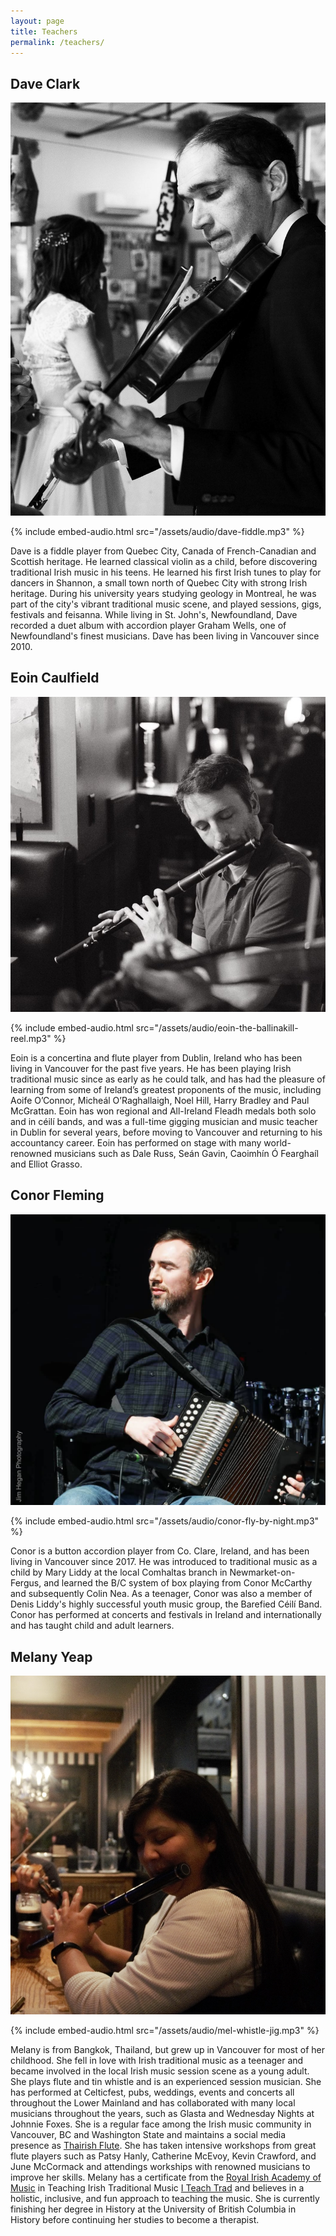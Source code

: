 ```yaml
---
layout: page
title: Teachers
permalink: /teachers/
---
```


## Dave Clark

![Dave Clark](assets/img/dave.jpg)

{% include embed-audio.html src="/assets/audio/dave-fiddle.mp3" %}

Dave is a fiddle player from Quebec City, Canada of French-Canadian and Scottish heritage. He learned classical violin as a child, before discovering traditional Irish music in his teens. He learned his first Irish tunes to play for dancers in Shannon, a small town north of Quebec City with strong Irish heritage. During his university years studying geology in Montreal, he was part of the city's vibrant traditional music scene, and played sessions, gigs, festivals and feisanna. While living in St. John's, Newfoundland, Dave recorded a duet album with accordion player Graham Wells, one of Newfoundland's finest musicians. Dave has been living in Vancouver since 2010.


## Eoin Caulfield

![Eoin Caulfield](assets/img/eoin-flute.jpg)

{% include embed-audio.html src="/assets/audio/eoin-the-ballinakill-reel.mp3" %}

Eoin is a concertina and flute player from Dublin, Ireland who has been living in Vancouver for the past five years. 
He has been playing Irish traditional music since as early as he could talk, and has had the pleasure of learning from some of Ireland’s greatest proponents of the music, including Aoife O’Connor, Micheál O’Raghallaigh, Noel Hill, Harry Bradley and Paul McGrattan. 
Eoin has won regional and All-Ireland Fleadh medals both solo and in céilí bands, and was a full-time gigging musician and music teacher in Dublin for several years, before moving to Vancouver and returning to his accountancy career. Eoin has performed on stage with many world-renowned musicians such as Dale Russ, Seán Gavin, Caoimhín Ó Fearghaíl and Elliot Grasso.

## Conor Fleming

![Conor Fleming (credit Jim Hegan Photography)](assets/img/conor.jpg)

{% include embed-audio.html src="/assets/audio/conor-fly-by-night.mp3" %}

Conor is a button accordion player from Co. Clare, Ireland, and has been living in Vancouver since 2017.
He was introduced to traditional music as a child by Mary Liddy at the local Comhaltas branch in Newmarket-on-Fergus, and learned the B/C system of box playing from Conor McCarthy and subsequently Colin Nea. 
As a teenager, Conor was also a member of Denis Liddy's highly successful youth music group, the Barefied Céilí Band. 
Conor has performed at concerts and festivals in Ireland and internationally and has taught child and adult learners. 

## Melany Yeap

![Melany Yeap](assets/img/Mel-flute.jpg)

{% include embed-audio.html src="/assets/audio/mel-whistle-jig.mp3" %}

Melany is from Bangkok, Thailand, but grew up in Vancouver for most of her childhood. She fell in love with Irish traditional music as a teenager and became involved in the local Irish music session scene as a young adult. She plays flute and tin whistle and is an experienced session musician. She has performed at Celticfest, pubs, weddings, events and concerts all throughout the Lower Mainland and has collaborated with many local musicians throughout the years, such as Glasta and Wednesday Nights at Johnnie Foxes. She is a regular face among the Irish music community in Vancouver, BC and Washington State and maintains a social media presence as [Thairish Flute](http://www.youtube.com/@thairishflute6799). She has taken intensive workshops from great flute players such as Patsy Hanly, Catherine McEvoy, Kevin Crawford, and June McCormack and attendings workships with renowned musicians to improve her skills. Melany has a certificate from the [Royal Irish Academy of Music](https://www.riam.ie/) in Teaching Irish Traditional Music [I Teach Trad](https://iteachtrad.com/teach-trad-music/) and believes in a holistic, inclusive, and fun approach to teaching the music. She is currently finishing her degree in History at the University of British Columbia in History before continuing her studies to become a therapist. 
